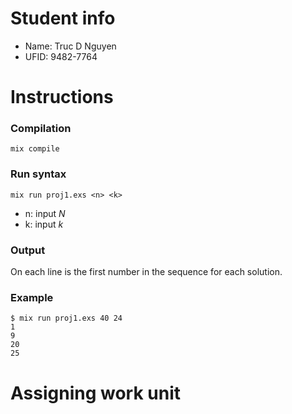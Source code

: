 # Student info
* Name: Truc D Nguyen
* UFID: 9482-7764

# Instructions
### Compilation
```
mix compile
```

### Run syntax
```
mix run proj1.exs <n> <k>
```
- n: input _N_
- k: input _k_

### Output 
On each line is the first number in the sequence for each solution.

### Example
```
$ mix run proj1.exs 40 24
1
9
20
25
```

# Assigning work unit